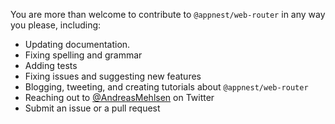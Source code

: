 You are more than welcome to contribute to `@appnest/web-router` in any way you please, including:

* Updating documentation.
* Fixing spelling and grammar
* Adding tests
* Fixing issues and suggesting new features
* Blogging, tweeting, and creating tutorials about `@appnest/web-router`
* Reaching out to [@AndreasMehlsen](https://twitter.com/AndreasMehlsen) on Twitter
* Submit an issue or a pull request